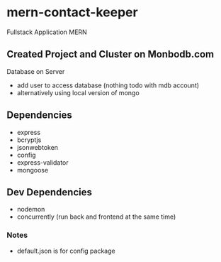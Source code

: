 # mern-contact-keeper
Fullstack Application MERN

## Created Project and Cluster on Monbodb.com
Database on Server
* add user to access database (nothing todo with mdb account)
* alternatively using local version of mongo 

## Dependencies
* express
* bcryptjs
* jsonwebtoken
* config
* express-validator
* mongoose

## Dev Dependencies
* nodemon
* concurrently (run back and frontend at the same time)

### Notes
* default.json is for config package